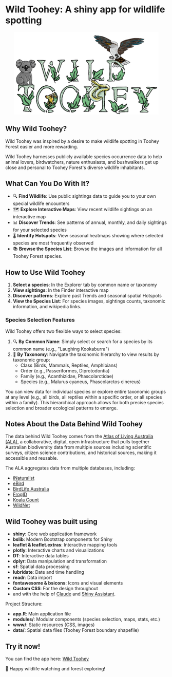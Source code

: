 # Wild Toohey: A shiny app for wildlife spotting

<p align="center">
  <img src="www/wildtoohey_logo_ma_2.png" alt="Wild Toohey Logo" width="450"/>
</p>

## Why Wild Toohey?

Wild Toohey was inspired by a desire to make wildlife spotting in Toohey Forest easier and more rewarding.

Wild Toohey harnesses publicly available species occurrence data to help animal lovers, birdwatchers, nature enthusiasts, and bushwalkers get up close and personal to Toohey Forest's diverse wildlife inhabitants.

## What Can You Do With It?

- 🔍 **Find Wildlife**: Use public sightings data to guide you to your own special wildlife encounters
- 🗺️ **Explore Interactive Maps**: View recent wildlife sightings on an interactive map
- 📊 **Discover Trends**: See patterns of annual, monthly, and daily sightings for your selected species
- 🌡️ **Identify Hotspots**: View seasonal heatmaps showing where selected species are most frequently observed
- 📚 **Browse the Species List**: Browse the images and information for all Toohey Forest species.

## How to Use Wild Toohey

1. **Select a species**: In the Explorer tab by common name or taxonomy
2. **View sightings**: In the Finder interactive map
3. **Discover patterns**: Explore past Trends and seasonal spatial Hotspots
4. **View the Species List**: For species images, sightings counts, taxonomic information, and wikipedia links.

### Species Selection Features

Wild Toohey offers two flexible ways to select species:

1. 🔍 **By Common Name**: Simply select or search for a species by its common name (e.g., "Laughing Kookaburra")
2. 🧬 **By Taxonomy**: Navigate the taxonomic hierarchy to view results by taxonomic group:
   - Class (Birds, Mammals, Reptiles, Amphibians)
   - Order (e.g., Passeriformes, Diprotodontia)
   - Family (e.g., Acanthizidae, Phascolarctidae)
   - Species (e.g., Malurus cyaneus, Phascolarctos cinereus)

You can view data for individual species or explore entire taxonomic groups at any level (e.g., all birds, all reptiles within a specific order, or all species within a family). This hierarchical approach allows for both precise species selection and broader ecological patterns to emerge.

## Notes About the Data Behind Wild Toohey

The data behind Wild Toohey comes from the [Atlas of Living Australia (ALA)](https://www.ala.org.au/about-ala/), a collaborative, digital, open infrastructure that pulls together Australian biodiversity data from multiple sources including scientific surveys, citizen science contributions, and historical sources, making it accessible and reusable.

The ALA aggregates data from multiple databases, including:

- [iNaturalist](https://www.inaturalist.org/)
- [eBird](https://ebird.org/)
- [BirdLife Australia](https://birdlife.org.au/)
- [FrogID](https://www.frogid.net.au/)
- [Koala Count](https://biocollect.ala.org.au/acsa/project/index/77285a13-e231-49e8-b1b4-88cd25c8a4fe)
- [WildNet](https://www.qld.gov.au/environment/plants-animals/species-information/wildnet)

## Wild Toohey was built using

- **shiny**: Core web application framework
- **bslib**: Modern Bootstrap components for Shiny
- **leaflet & leaflet.extras**: Interactive mapping tools
- **plotly**: Interactive charts and visualizations
- **DT**: Interactive data tables
- **dplyr**: Data manipulation and transformation
- **sf**: Spatial data processing
- **lubridate**: Date and time handling
- **readr**: Data import
- **fontawesome & bsicons**: Icons and visual elements
- **Custom CSS**: For the design throughout
- and with the help of [Claude](https://claude.ai/) and [Shiny Assistant](https://gallery.shinyapps.io/assistant/).

Project Structure:

- **app.R**: Main application file
- **modules/**: Modular components (species selection, maps, stats, etc.)
- **www/**: Static resources (CSS, images)
- **data/**: Spatial data files (Toohey Forest boundary shapefile)

## Try it now!

You can find the app here: [Wild Toohey](https://wildspire.shinyapps.io/Wild-Toohey/)

🔭 Happy wildlife watching and forest exploring!
